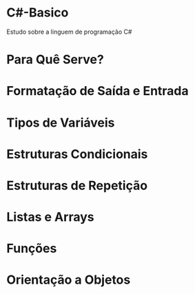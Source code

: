 # C#-Basico
Estudo sobre a linguem de programação C#

<h1>Para Quê Serve?</h1>
<h1>Formatação de Saída e Entrada</h1>
<h1>Tipos de Variáveis</h1>
<h1>Estruturas Condicionais</h1>
<h1>Estruturas de Repetição</h1>
<h1>Listas e Arrays</h1>
<h1>Funções</h1>
<h1>Orientação a Objetos</h1>
